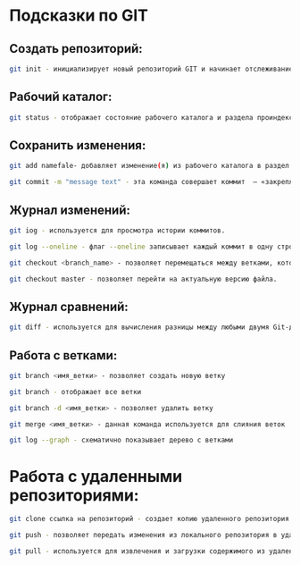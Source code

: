 # Подсказки по GIT

## Создать репозиторий:
```sh
git init - инициализирует новый репозиторий GIT и начинает отслеживание существующего каталога.
```

## Рабочий каталог:
```sh
git status - отображает состояние рабочего каталога и раздела проиндексированных файлов.
```
## Cохранить изменения:
```sh
git add namefale- добавляет изменение(я) из рабочего каталога в раздел проиндексированных файлов.
```
```sh
git commit -m "message text" - эта команда совершает коммит  — «закрепляет» промежуточные результаты, флаг –m вносит описание изменений.
```

## Журнал изменений:
```sh
git iog - используется для просмотра истории коммитов.
```
```sh
git log --oneline - флаг --oneline записывает каждый коммит в одну строку. 
```
```sh
git checkout <branch_name> - позволяет перемещаться между ветками, которые были созданы ранее.
```
```sh
git checkout master - позволяет перейти на актуальную версию файла.
```
## Журнал сравнений:
```sh
git diff - используется для вычисления разницы между любыми двумя Git-деревьями.
```
## Работа с ветками:
```sh
git branch <имя_ветки> - позволяет создать новую ветку
```
```sh
git branch - отображает все ветки
```
```sh
git branch -d <имя_ветки> - позволяет удалить ветку
```
```sh
git merge <имя_ветки> - данная команда используется для слияния веток
```
```sh
git log --graph - схематично показывает дерево с ветками
```
# Работа с удаленными репозиториями:
```sh
git clone ссылка на репозиторий - создает копию удаленного репозитория
```
```sh
git push - позволяет передать изменения из локального репозитория в удаленный
```
```sh
git pull - используется для извлечения и загрузки содержимого из удаленного репозитория и немедленного обновления локального репозитория этим содержимым
```
